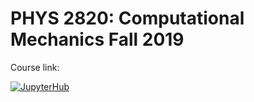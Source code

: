 # PHYS 2820: Computational Mechanics Fall 2019

Course link:

[![JupyterHub](https://img.shields.io/badge/PHYS2820-JupyterHub-blue.svg)](https://phys2820.munroelab.ca/hub/user-redirect/git-pull?repo=https%3A%2F%2Fgithub.com%2Fjmunroe%2Fphys2820-F2019&app=lab)